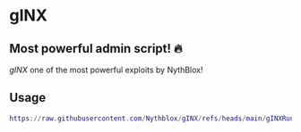 # gINX
## Most powerful admin script! 🔥
*gINX* one of the most powerful exploits by NythBlox!
## Usage
```lua
https://raw.githubusercontent.com/Nythblox/gINX/refs/heads/main/gINXRunner.lua
```
